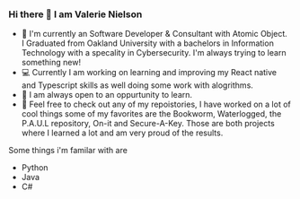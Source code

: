 ### Hi there 👋 I am Valerie Nielson
- 📖 I'm currently an Software Developer & Consultant with Atomic Object. I Graduated from Oakland University with a bachelors in Information Technology with a specality in Cybersecurity. I'm always trying to learn something new!
- 💻 Currently I am working on learning and improving my React native and Typescript skills as well doing some work with alogrithms. 
- 🧠 I am always open to an oppurtunity to learn.
- 🦀 Feel free to check out any of my repoistories, I have worked on a lot of cool things some of my favorites are the Bookworm, Waterlogged, the P.A.U.L repository, On-it and Secure-A-Key. Those are both projects where I learned a lot and am very proud of the results.

Some things i'm familar with are 
- Python
- Java
- C#

<!--
**SKel1817/SKel1817** is a ✨ _special_ ✨ repository because its `README.md` (this file) appears on your GitHub profile.

Here are some ideas to get you started:

- 🔭 I’m currently working on ...
- 🌱 I’m currently learning ...
- 👯 I’m looking to collaborate on ...
- 🤔 I’m looking for help with ...
- 💬 Ask me about ...
- 📫 How to reach me: ...
- 😄 Pronouns: ...
- ⚡ Fun fact: ...
-->
